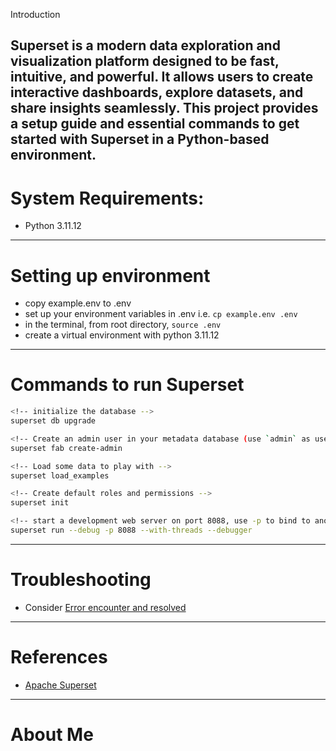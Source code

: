 Introduction

Superset is a modern data exploration and visualization platform designed to be fast, intuitive, and powerful. 
It allows users to create interactive dashboards, explore datasets, and share insights seamlessly. This project 
provides a setup guide and essential commands to get started with Superset in a Python-based environment.
---

# System Requirements:
- Python 3.11.12
---

# Setting up environment
- copy example.env to .env
- set up your environment variables in .env i.e. `cp example.env .env`
- in the terminal, from root directory, `source .env`
- create a virtual environment with python 3.11.12
---

# Commands to run Superset
```bash
<!-- initialize the database -->
superset db upgrade

<!-- Create an admin user in your metadata database (use `admin` as username to be able to load the examples) -->
superset fab create-admin

<!-- Load some data to play with -->
superset load_examples

<!-- Create default roles and permissions -->
superset init

<!-- start a development web server on port 8088, use -p to bind to another port -->
superset run --debug -p 8088 --with-threads --debugger
```
---

# Troubleshooting
- Consider [Error encounter and resolved](./note.md)
---

# References
- [Apache Superset](https://superset.apache.org/docs/intro)
---

# About Me